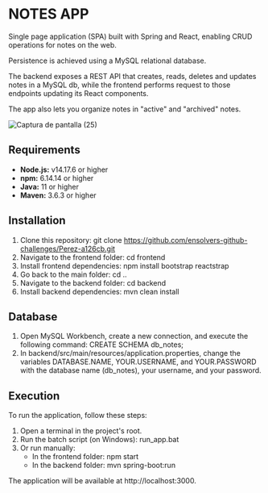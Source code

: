 # NOTES APP

Single page application (SPA) built with Spring and React, enabling CRUD operations for notes on the web.

Persistence is achieved using a MySQL relational database.

The backend exposes a REST API that creates, reads, deletes and updates notes in a MySQL db, while the frontend performs request to those endpoints updating its React components.

The app also lets you organize notes in "active" and "archived" notes.

![Captura de pantalla (25)](https://github.com/ensolvers-github-challenges/Perez-a126cb/assets/85687161/e7a0232a-09d6-48e7-b9e1-a3599435a2aa)




## Requirements

- **Node.js:** v14.17.6 or higher
- **npm:** 6.14.14 or higher
- **Java:** 11 or higher
- **Maven:** 3.6.3 or higher

## Installation

1. Clone this repository: git clone https://github.com/ensolvers-github-challenges/Perez-a126cb.git
2. Navigate to the frontend folder: cd frontend
3. Install frontend dependencies: npm install bootstrap reactstrap
4. Go back to the main folder: cd ..
5. Navigate to the backend folder: cd backend
6. Install backend dependencies: mvn clean install
   
## Database

1. Open MySQL Workbench, create a new connection, and execute the following command: CREATE SCHEMA db_notes;
2. In backend/src/main/resources/application.properties, change the variables DATABASE.NAME, YOUR.USERNAME, and YOUR.PASSWORD with the database name (db_notes), your username, and your password.
   
## Execution
To run the application, follow these steps:

1. Open a terminal in the project's root.
2. Run the batch script (on Windows): run_app.bat
3. Or run manually:
      - In the frontend folder: npm start
      - In the backend folder: mvn spring-boot:run
   
The application will be available at http://localhost:3000.

